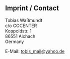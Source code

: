 ## Imprint / Contact
Tobias Waßmundt\
c/o COCENTER\
Koppoldstr. 1\
86551 Aichach\
Germany

E-Mail: tobis_mail@yahoo.de
